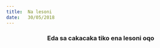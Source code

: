 ```yaml
---
title:  Na lesoni
date:   30/05/2018
---
```


### <center>Eda sa cakacaka tiko ena lesoni oqo</center>